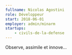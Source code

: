 ```yaml
---
fullname: Nicolas Agostini
role: Développeur
start: 2018-06-01
employer: admin/minarm
startups:
    - civils-de-la-defense
---
```


Observe, assimile et innove...
